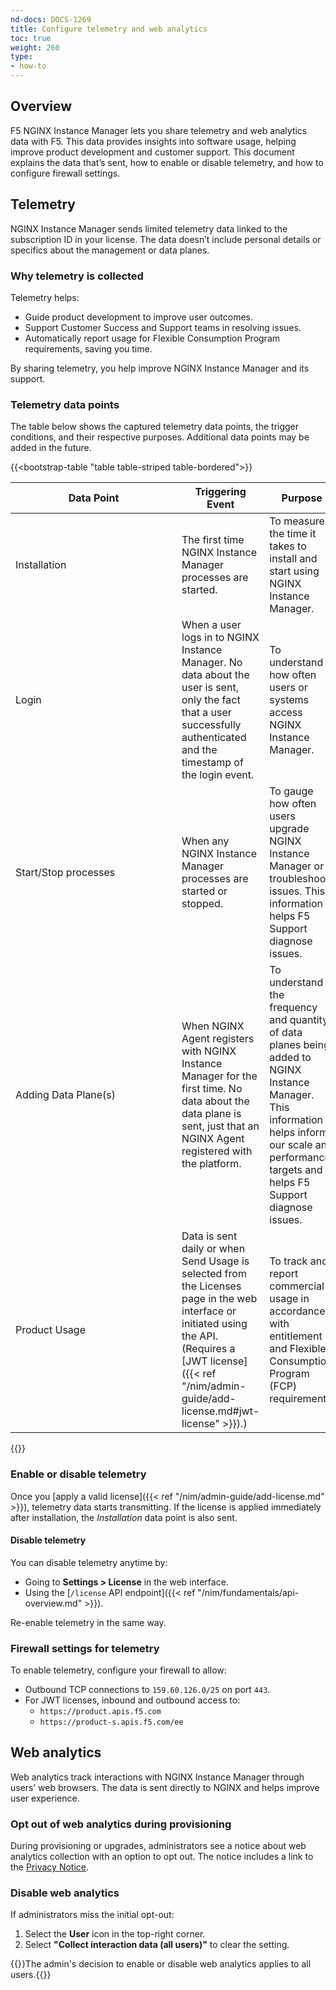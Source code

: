 ```yaml
---
nd-docs: DOCS-1269
title: Configure telemetry and web analytics
toc: true
weight: 260
type:
- how-to
---
```


## Overview

F5 NGINX Instance Manager lets you share telemetry and web analytics data with F5. This data provides insights into software usage, helping improve product development and customer support. This document explains the data that’s sent, how to enable or disable telemetry, and how to configure firewall settings.

## Telemetry

NGINX Instance Manager sends limited telemetry data linked to the subscription ID in your license. The data doesn’t include personal details or specifics about the management or data planes.

### Why telemetry is collected

Telemetry helps:

- Guide product development to improve user outcomes.
- Support Customer Success and Support teams in resolving issues.
- Automatically report usage for Flexible Consumption Program requirements, saving you time.

By sharing telemetry, you help improve NGINX Instance Manager and its support.

### Telemetry data points

The table below shows the captured telemetry data points, the trigger conditions, and their respective purposes. Additional data points may be added in the future.

{{<bootstrap-table "table table-striped table-bordered">}}

| <div style="width:250px">Data Point</div>            | Triggering Event                            | Purpose |
|--------------------------|------------------------------------|-------|
| Installation | The first time NGINX Instance Manager processes are started. | To measure the time it takes to install and start using NGINX Instance Manager. |
| Login | When a user logs in to NGINX Instance Manager. No data about the user is sent, only the fact that a user successfully authenticated and the timestamp of the login event. | To understand how often users or systems access NGINX Instance Manager. |
| Start/Stop processes | When any NGINX Instance Manager processes are started or stopped. | To gauge how often users upgrade NGINX Instance Manager or troubleshoot issues. This information helps F5 Support diagnose issues. |
| Adding Data Plane(s)      | When NGINX Agent registers with NGINX Instance Manager for the first time. No data about the data plane is sent, just that an NGINX Agent registered with the platform. | To understand the frequency and quantity of data planes being added to NGINX Instance Manager. This information helps inform our scale and performance targets and helps F5 Support diagnose issues. |
| Product Usage | Data is sent daily or when Send Usage is selected from the Licenses page in the web interface or initiated using the API. (Requires a [JWT license]({{< ref "/nim/admin-guide/add-license.md#jwt-license" >}}).) | To track and report commercial usage in accordance with entitlement and Flexible Consumption Program (FCP) requirements. |

{{</bootstrap-table>}}

### Enable or disable telemetry

Once you [apply a valid license]({{< ref "/nim/admin-guide/add-license.md" >}}), telemetry data starts transmitting. If the license is applied immediately after installation, the *Installation* data point is also sent.

#### Disable telemetry

You can disable telemetry anytime by:

- Going to **Settings > License** in the web interface.
- Using the [`/license` API endpoint]({{< ref "/nim/fundamentals/api-overview.md" >}}).

Re-enable telemetry in the same way.

### Firewall settings for telemetry

To enable telemetry, configure your firewall to allow:

- Outbound TCP connections to `159.60.126.0/25` on port `443`.
- For JWT licenses, inbound and outbound access to:
  - `https://product.apis.f5.com`
  - `https://product-s.apis.f5.com/ee`

## Web analytics

Web analytics track interactions with NGINX Instance Manager through users’ web browsers. The data is sent directly to NGINX and helps improve user experience.

### Opt out of web analytics during provisioning

During provisioning or upgrades, administrators see a notice about web analytics collection with an option to opt out. The notice includes a link to the [Privacy Notice](https://www.f5.com/company/policies/privacy-notice).

### Disable web analytics

If administrators miss the initial opt-out:

1. Select the **User** icon in the top-right corner.
2. Select **"Collect interaction data (all users)"** to clear the setting.

{{<note>}}The admin's decision to enable or disable web analytics applies to all users.{{</note>}}
